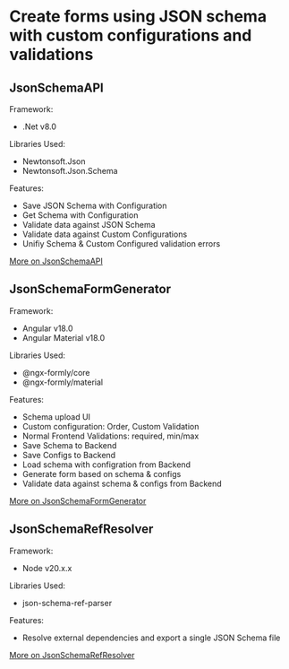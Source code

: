 # Create forms using JSON schema with custom configurations and validations

## JsonSchemaAPI

Framework:
- .Net v8.0

Libraries Used:
- Newtonsoft.Json
- Newtonsoft.Json.Schema

Features: 
- Save JSON Schema with Configuration
- Get Schema with Configuration
- Validate data against JSON Schema
- Validate data against Custom Configurations
- Unifiy Schema & Custom Configured validation errors

[More on JsonSchemaAPI](/json-schema-api/readme.md)

## JsonSchemaFormGenerator

Framework:
- Angular v18.0
- Angular Material v18.0

Libraries Used:
- @ngx-formly/core
- @ngx-formly/material

Features:
- Schema upload UI
- Custom configuration: Order, Custom Validation
- Normal Frontend Validations: required, min/max
- Save Schema to Backend
- Save Configs to Backend
- Load schema with configration from Backend
- Generate form based on schema & configs
- Validate data against schema & configs from Backend

[More on JsonSchemaFormGenerator](/json-schema-form-generator/readme.md)

## JsonSchemaRefResolver

Framework:
- Node v20.x.x

Libraries Used:
- json-schema-ref-parser

Features: 
- Resolve external dependencies and export a single JSON Schema file

[More on JsonSchemaRefResolver](/json-schema-ref-resolver/readme.md)